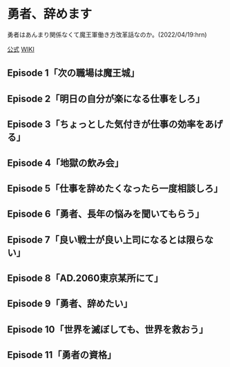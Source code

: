 # 勇者、辞めます

勇者はあんまり関係なくて魔王軍働き方改革話なのか。(2022/04/19:hrn)

[公式](https://yuuyame.com/) 
[WIKI](https://ja.wikipedia.org/wiki/%E5%8B%87%E8%80%85%E3%80%81%E8%BE%9E%E3%82%81%E3%81%BE%E3%81%99%E3%80%9C%E6%AC%A1%E3%81%AE%E8%81%B7%E5%A0%B4%E3%81%AF%E9%AD%94%E7%8E%8B%E5%9F%8E%E3%80%9C) 

## Episode 1「次の職場は魔王城」

## Episode 2「明日の自分が楽になる仕事をしろ」

## Episode 3「ちょっとした気付きが仕事の効率をあげる」

## Episode 4「地獄の飲み会」

## Episode 5「仕事を辞めたくなったら一度相談しろ」

## Episode 6「勇者、長年の悩みを聞いてもらう」

## Episode 7「良い戦士が良い上司になるとは限らない」

## Episode 8「AD.2060東京某所にて」

## Episode 9「勇者、辞めたい」

## Episode 10「世界を滅ぼしても、世界を救おう」

## Episode 11「勇者の資格」

